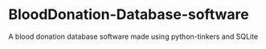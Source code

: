 # BloodDonation-Database-software
A blood donation database software made using python-tinkers and SQLite
